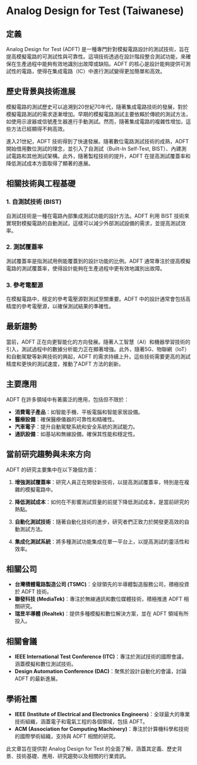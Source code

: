 # Analog Design for Test (Taiwanese)

## 定義

Analog Design for Test (ADFT) 是一種專門針對模擬電路設計的測試技術，旨在提高模擬電路的可測試性與可靠性。這項技術透過在設計階段整合測試功能，來確保在生產過程中能夠有效地識別出故障或缺陷。ADFT 的核心是設計能夠提供可測試性的電路，使得在集成電路（IC）中進行測試變得更加簡單和高效。

## 歷史背景與技術進展

模擬電路的測試歷史可以追溯到20世紀70年代，隨著集成電路技術的發展，對於模擬電路測試的需求逐漸增加。早期的模擬電路測試主要依賴於傳統的測試方法，如使用示波器或信號產生器進行手動測試。然而，隨著集成電路的複雜性增加，這些方法已經顯得不夠高效。

進入21世紀，ADFT 技術得到了快速發展。隨著數位電路測試技術的成熟，ADFT 開始借用數位測試的理念，並引入了自測試（Built-In Self-Test, BIST）、內建測試電路和其他測試架構。此外，隨著製程技術的提升，ADFT 在提高測試覆蓋率和降低測試成本方面取得了顯著的進展。

## 相關技術與工程基礎

### 1. 自測試技術 (BIST)

自測試技術是一種在電路內部集成測試功能的設計方法。ADFT 利用 BIST 技術來實現對模擬電路的自動測試，這樣可以減少外部測試設備的需求，並提高測試效率。

### 2. 測試覆蓋率

測試覆蓋率是指測試用例能覆蓋到的設計功能的比例。ADFT 通常專注於提高模擬電路的測試覆蓋率，使得設計能夠在生產過程中更有效地識別出故障。

### 3. 參考電壓源

在模擬電路中，穩定的參考電壓源對測試至關重要。ADFT 中的設計通常會包括高精度的參考電壓源，以確保測試結果的準確性。

## 最新趨勢

當前，ADFT 正在向更智能化的方向發展。隨著人工智慧（AI）和機器學習技術的引入，測試過程中的數據分析能力正在顯著增強。此外，隨著5G、物聯網（IoT）和自動駕駛等新興技術的興起，ADFT 的需求持續上升。這些技術需要更高的測試精度和更快的測試速度，推動了ADFT 方法的創新。

## 主要應用

ADFT 在許多領域中有著廣泛的應用，包括但不限於：

- **消費電子產品**：如智能手機、平板電腦和智能家居設備。
- **醫療設備**：確保醫療儀器的可靠性和精確性。
- **汽車電子**：提升自動駕駛系統和安全系統的測試能力。
- **通訊設備**：如基站和無線設備，確保其性能和穩定性。

## 當前研究趨勢與未來方向

ADFT 的研究主要集中在以下幾個方面：

1. **增強測試覆蓋率**：研究人員正在開發新技術，以提高測試覆蓋率，特別是在複雜的模擬電路中。
  
2. **降低測試成本**：如何在不影響測試質量的前提下降低測試成本，是當前研究的熱點。

3. **自動化測試技術**：隨著自動化技術的進步，研究者們正致力於開發更高效的自動測試方法。

4. **集成化測試系統**：將多種測試功能集成在單一平台上，以提高測試的靈活性和效率。

## 相關公司

- **台灣積體電路製造公司 (TSMC)**：全球領先的半導體製造服務公司，積極投資於 ADFT 技術。
- **聯發科技 (MediaTek)**：專注於無線通訊和數位媒體技術，積極推進 ADFT 相關研究。
- **瑞昱半導體 (Realtek)**：提供多種模擬和數位解決方案，並在 ADFT 領域有所投入。

## 相關會議

- **IEEE International Test Conference (ITC)**：專注於測試技術的國際會議，涵蓋模擬和數位測試技術。
- **Design Automation Conference (DAC)**：聚焦於設計自動化的會議，討論 ADFT 的最新進展。

## 學術社團

- **IEEE (Institute of Electrical and Electronics Engineers)**：全球最大的專業技術組織，涵蓋電子和電氣工程的各個領域，包括 ADFT。
- **ACM (Association for Computing Machinery)**：專注於計算機科學和技術的國際學術組織，支持與 ADFT 相關的研究。

此文章旨在提供對 Analog Design for Test 的全面了解，涵蓋其定義、歷史背景、技術基礎、應用、研究趨勢以及相關的行業資訊。